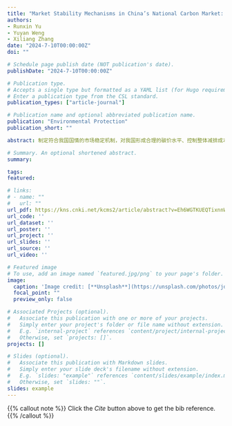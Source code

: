 ```yaml
---
title: "Market Stability Mechanisms in China’s National Carbon Market: Lessons from International Practices"
authors:
- Runxin Yu
- Yuyan Weng
- Xiliang Zhang
date: "2024-7-10T00:00:00Z"
doi: ""

# Schedule page publish date (NOT publication's date).
publishDate: "2024-7-10T00:00:00Z"

# Publication type.
# Accepts a single type but formatted as a YAML list (for Hugo requirements).
# Enter a publication type from the CSL standard.
publication_types: ["article-journal"]

# Publication name and optional abbreviated publication name.
publication: "Environmental Protection"
publication_short: ""

abstract: 制定符合我国国情的市场稳定机制，对我国形成合理的碳价水平、控制整体减排成本、发挥碳市场的减排作用具有重要意义。本文探讨了市场稳定机制的理论措施和国际实践，将其分为基于价格和基于数量的两类措施；总结了欧盟碳市场基于数量的措施、美国加利福尼亚州碳市场基于价格的措施和韩国碳市场的多重措施。在此基础上，提出了全国碳市场建立市场稳定机制的建议，即以碳配额有偿分配为基础建立配额储备，探索制定科学的拍卖底价和储备触发价格，使主管部门能够通过配额储备调节市场流动性、通过拍卖促进价格发现，从而引导碳价在合理价格区间内波动.

# Summary. An optional shortened abstract.
summary:

tags:
featured:

# links:
# - name: ""
#   url: ""
url_pdf: https://kns.cnki.net/kcms2/article/abstract?v=Eh6WGTKUEQTixnnWvRwlFbMedTwHIL4AiCCYLYSRmJaIFM_FzZLgJuQ27naO13cW2rU3FIXJvlvoSwWqgjr_jZiEhQqmCdsDwAbBMnqHeHW6nNFCE_RGDh5y-q8AbE_7ODTr_EztpaOXc2L6TadGg3bD664Oa3ka1QLVnNf-xc-T4ZVYbFoX3w==&uniplatform=NZKPT&language=CHS
url_code: ''
url_dataset: ''
url_poster: ''
url_project: ''
url_slides: ''
url_source: ''
url_video: ''

# Featured image
# To use, add an image named `featured.jpg/png` to your page's folder. 
image:
  caption: 'Image credit: [**Unsplash**](https://unsplash.com/photos/jdD8gXaTZsc)'
  focal_point: ""
  preview_only: false

# Associated Projects (optional).
#   Associate this publication with one or more of your projects.
#   Simply enter your project's folder or file name without extension.
#   E.g. `internal-project` references `content/project/internal-project/index.md`.
#   Otherwise, set `projects: []`.
projects: []

# Slides (optional).
#   Associate this publication with Markdown slides.
#   Simply enter your slide deck's filename without extension.
#   E.g. `slides: "example"` references `content/slides/example/index.md`.
#   Otherwise, set `slides: ""`.
slides: example
---
```


{{% callout note %}}
Click the *Cite* button above to get the bib reference.
{{% /callout %}}

